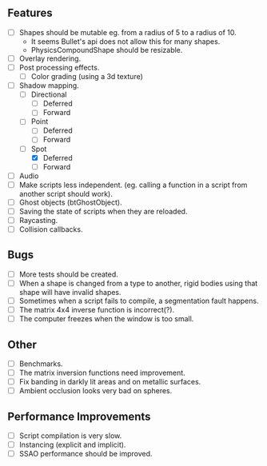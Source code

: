 ## Features
- [ ] Shapes should be mutable eg. from a radius of 5 to a radius of 10.
    * It seems Bullet's api does not allow this for many shapes.
    * PhysicsCompoundShape should be resizable.
- [ ] Overlay rendering.
- [ ] Post processing effects.
    - [ ] Color grading (using a 3d texture)
- [ ] Shadow mapping.
    - [ ] Directional
        - [ ] Deferred
        - [ ] Forward
    - [ ] Point
        - [ ] Deferred
        - [ ] Forward
    - [ ] Spot
        - [x] Deferred
        - [ ] Forward
- [ ] Audio
- [ ] Make scripts less independent. (eg. calling a function in a script from another script should work).
- [ ] Ghost objects (btGhostObject).
- [ ] Saving the state of scripts when they are reloaded.
- [ ] Raycasting.
- [ ] Collision callbacks.

## Bugs
- [ ] More tests should be created.
- [ ] When a shape is changed from a type to another, rigid bodies using that shape will have invalid shapes.
- [ ] Sometimes when a script fails to compile, a segmentation fault happens.
- [ ] The matrix 4x4 inverse function is incorrect(?).
- [ ] The computer freezes when the window is too small.

## Other
- [ ] Benchmarks.
- [ ] The matrix inversion functions need improvement.
- [ ] Fix banding in darkly lit areas and on metallic surfaces.
- [ ] Ambient occlusion looks very bad on spheres.

## Performance Improvements
- [ ] Script compilation is very slow.
- [ ] Instancing (explicit and implicit).
- [ ] SSAO performance should be improved.
